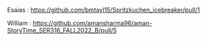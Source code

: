Esaias : https://github.com/bmtayl15/Spritzkuchen_icebreaker/pull/1

William : https://github.com/amansharma96/aman-StoryTime_SER316_FALL2022_B/pull/5

